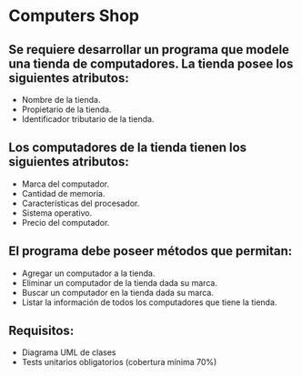 # Computers Shop
## Se requiere desarrollar un programa que modele una tienda de computadores. La tienda posee los siguientes atributos:
 -  Nombre de la tienda.
 -  Propietario de la tienda.
 -  Identificador tributario de la tienda.
 ##  Los computadores de la tienda tienen los siguientes atributos:
 -  Marca del computador.
 -  Cantidad de memoria.
 -  Características del procesador.
 -  Sistema operativo.
 -  Precio del computador.
## El programa debe poseer métodos que permitan:
 -  Agregar un computador a la tienda.
 -  Eliminar un computador de la tienda dada su marca.
 -  Buscar un computador en la tienda dada su marca.
 -  Listar la información de todos los computadores que tiene la tienda.
## Requisitos:
 -  Diagrama UML de clases
 -  Tests unitarios obligatorios (cobertura mínima 70%)
